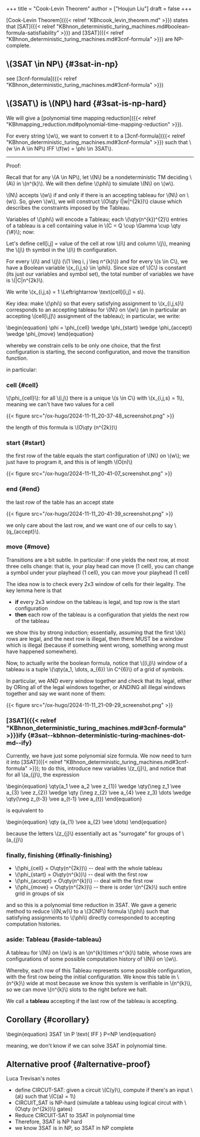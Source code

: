 +++
title = "Cook-Levin Theorem"
author = ["Houjun Liu"]
draft = false
+++

[Cook-Levin Theorem]({{< relref "KBhcook_levin_theorem.md" >}}) states that [SAT]({{< relref "KBhnon_deterministic_turing_machines.md#boolean-formula-satisfiability" >}}) and [3SAT]({{< relref "KBhnon_deterministic_turing_machines.md#3cnf-formula" >}}) are NP-complete.


## \\(3SAT \in NP\\) {#3sat-in-np}

see [3cnf-formula]({{< relref "KBhnon_deterministic_turing_machines.md#3cnf-formula" >}})


## \\(3SAT\\) is \\(NP\\) hard {#3sat-is-np-hard}

We will give a [polynomial time mapping reduction]({{< relref "KBhmapping_reduction.md#polynomial-time-mapping-reduction" >}}).

For every string \\(w\\), we want to convert it to a [3cnf-formula]({{< relref "KBhnon_deterministic_turing_machines.md#3cnf-formula" >}}) such that \\(w \in A \in NP\\) IFF \\(f(w) = \phi \in 3SAT\\).

---

Proof:

Recall that for any \\(A \in NP\\), let \\(N\\) be a nondeterministic TM deciding \\(A\\) in \\(n^{k}\\). We will then define \\(\phi\\) to simulate \\(N\\) on \\(w\\).

\\(N\\) accepts \\(w\\) if and only if there is an accepting tableau for \\(N\\) on \\(w\\). So, given \\(w\\), we will construct \\(O\qty (|w|^{2k})\\) clause which describes the constraints imposed by the Tableau.

Variables of \\(\phi\\) will encode a Tableau; each \\(\qty(n^{k})^{2}\\) entries of a tableau is a cell containing value in \\(C = Q \cup \Gamma \cup \qty {\\#}\\); now:

Let's define cell[i,j] = value of the cell at row \\(i\\) and column \\(j\\), meaning the \\(j\\) th symbol in the \\(i\\) th configuration.

For every \\(i\\) and \\(j\\) (\\(1 \leq i, j \leq  n^{k}\\)) and for every \\(s \in C\\), we have a Boolean variable \\(x\_{i,j,s} \in \phi\\). Since size of \\(C\\) is constant (its just our variables and symbol set), the total number of variables we have is \\(|C|n^{2k}\\).

We write \\(x\_{i,j,s} = 1 \Leftrightarrow \text{cell}[i,j] = s\\).

Key idea: make \\(\phi\\) so that every satisfying assignment to \\(x\_{i,j,s}\\) corresponds to an accepting tableau for \\(N\\) on \\(w\\) (an in particular an accepting \\(cell[i,j]\\) assignment of the tableau); in particular, we write:

\begin{equation}
\phi = \phi\_{cell} \wedge \phi\_{start} \wedge \phi\_{accept} \wedge \phi\_{move}
\end{equation}

whereby we constrain cells to be only one choice, that the first configuration is starting, the second configuration, and move the transition function.

in particular:


### cell {#cell}

\\(\phi\_{cell}\\): for all \\(i,j\\) there is a unique \\(s \in C\\) with \\(x\_{i,j,s} = 1\\), meaning we can't have two values for a cell

{{< figure src="/ox-hugo/2024-11-11_20-37-48_screenshot.png" >}}

the length of this formula is \\(O\qty (n^{2k})\\)


### start {#start}

the first row of the table equals the start configuration of \\(N\\) on \\(w\\); we just have to program it, and this is of length \\(O(n)\\)

{{< figure src="/ox-hugo/2024-11-11_20-41-07_screenshot.png" >}}


### end {#end}

the last row of the table has an accept state

{{< figure src="/ox-hugo/2024-11-11_20-41-39_screenshot.png" >}}

we only care about the last row, and we want one of our cells to say \\(q\_{accept}\\).


### move {#move}

Transitions are a bit subtle. In particular: if one yields the next row, at most three cells change: that is, your play head can move (1 cell), you can change a symbol under your playhead (1 cell), you can move your playhead (1 cell)

The idea now is to check every 2x3 window of cells for their legality. The key lemma here is that

-   **if** every 2x3 window on the tableau is legal, and top row is the start configuration
-   **then** each row of the tableau is a configuration that yields the next row of the tableau

we show this by strong induction; essentially, assuming that the first \\(k\\) rows are legal, and the next row is illegal, then there MUST be a window which is illegal (because if something went wrong, something wrong must have happened somewhere).

Now, to actually write the boolean formula, notice that \\((i,j)\\) window of a tableau is a tuple \\(\qty(a\_1, \dots, a\_{6}) \in C^{6}\\) of a grid of symbols.

In particular, we AND every window together and check that its legal, either by ORing all of the legal windows together, or ANDING all illegal windows together and say we want none of them:

{{< figure src="/ox-hugo/2024-11-11_21-09-29_screenshot.png" >}}


### [3SAT]({{< relref "KBhnon_deterministic_turing_machines.md#3cnf-formula" >}})ify {#3sat--kbhnon-deterministic-turing-machines-dot-md--ify}

Currently, we have just some polynomial size formula. We now need to turn it into [3SAT]({{< relref "KBhnon_deterministic_turing_machines.md#3cnf-formula" >}}); to do this, introduce new variables \\(z\_{j}\\), and notice that for all \\(a\_{j}\\), the expression

\begin{equation}
\qty(a\_1 \vee a\_2 \vee z\_{1}) \wedge \qty(\neg z\_1 \vee a\_{3} \vee z\_{2}) \wedge \qty (\neg z\_{2} \vee a\_{4} \vee z\_3) \dots  \wedge \qty(\neg z\_{t-3} \vee a\_{t-1} \vee a\_{t})
\end{equation}

is equivalent to

\begin{equation}
\qty (a\_{1} \vee a\_{2} \vee \dots)
\end{equation}

because the letters \\(z\_{j}\\) essentially act as "surrogate" for groups of \\(a\_{j}\\)


### finally, finishing {#finally-finishing}

-   \\(\phi\_{cell} = O\qty(n^{2k})\\) -- deal with the whole tableau
-   \\(\phi\_{start} = O\qty(n^{k})\\) -- deal with the first row
-   \\(\phi\_{accept} = O\qty(n^{k})\\) -- deal with the first row
-   \\(\phi\_{move} = O\qty(n^{2k})\\) -- there is order \\(n^{2k}\\) such entire grid in groups of six

and so this is a polynomial time reduction in 3SAT. We gave a generic method to reduce \\((N,w)\\) to a \\(3CNF\\) formula \\(\phi\\) such that satisfying assignments to \\(\phi\\) directly corresponded to accepting computation histories.


### aside: Tableau {#aside-tableau}

A tableau for \\(N\\) on \\(w\\) is an \\(n^{k}\times n^{k}\\) table, whose rows are configurations of some possible computation history of \\(N\\) on \\(w\\).

Whereby, each row of this Tableau represents some possible configuration, with the first row being the initial configuration. We know this table in \\(n^{k}\\) wide at most because we know this system is verifiable in \\(n^{k}\\), so we can move \\(n^{k}\\) slots to the right before we halt.

We call a **tableau** accepting if the last row of the tableau is accepting.


## Corollary {#corollary}

\begin{equation}
3SAT \in P \text{ IFF } P=NP
\end{equation}

meaning, we don't know if we can solve 3SAT in polynomial time.


## Alternative proof {#alternative-proof}

Luca Trevisan's notes

-   define CIRCUT-SAT: given a circuit \\(C(y)\\), compute if there's an input \\(a\\) such that \\(C(a) = 1\\)
-   CIRCUIT_SAT is NP-hard (simulate a tableau using logical circut with \\(O\qty (n^{2k})\\) gates)
-   Reduce CIRCUIT-SAT to 3SAT in polynomial time
-   Therefore, 3SAT is NP hard
-   we know 3SAT is in NP, so 3SAT in NP complete
